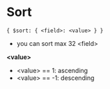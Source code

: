 # Sort

`{ $sort: { <field>: <value> } }`

- you can sort max 32 \<field>

**\<value>**

- \<value> == 1: ascending
- \<value> == -1: descending

